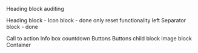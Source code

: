 
Heading block auditing
 
 Heading block - 
 Icon block - done only reset functionality left
 Separator block - done


 Call to action
 Info box
 countdown
 Buttons 
 Buttons child block
 image block
 Container